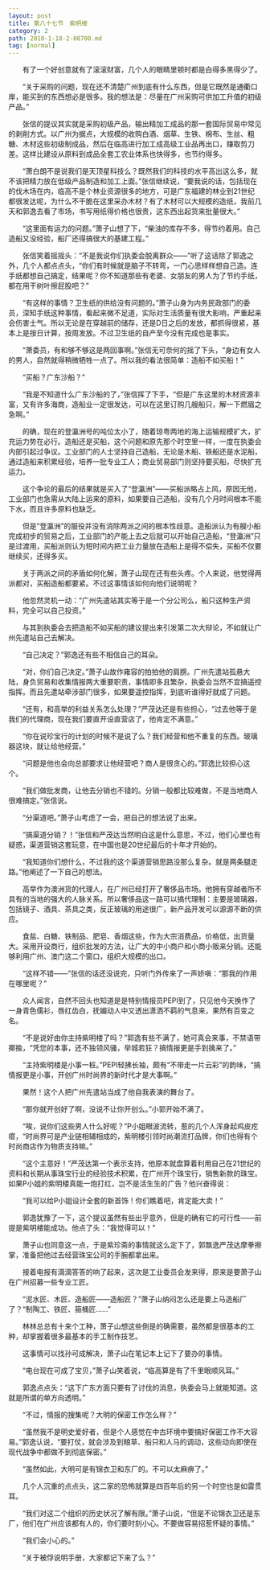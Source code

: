 ```yaml
---
layout: post
title: 第八十七节　紫明楼
category: 2
path: 2010-1-18-2-08700.md
tag: [normal]
---
```


　　有了一个好创意就有了滚滚财富，几个人的眼睛里顿时都是白得多黑得少了。

　　“关于采购的问题，现在还不清楚广州到底有什么东西，但是它既然是通衢口岸，能买到的东西想必是很多。我的想法是：尽量在广州采购可供加工升值的初级产品。”

　　张信的提议其实就是采购初级产品，输出精加工成品的那一套国际贸易中常见的剥削方式。以广州为据点，大规模的收购白酒、烟草、生铁、棉布、生丝、粗糖、木材这些初级制成品，然后在临高进行加工成高级工业品再出口，赚取剪刀差。这样比建设从原料到成品全套工农业体系也快得多，也节约得多。

　　“萧白朗不是说我们是天顶星科技么？既然我们的科技的水平高出这么多，就不该把精力放在低级产品制造和加工上面。”张信继续说，“要我说的话，包括现在的伐木场在内，临高不是个林业资源很多的地方，可是广东福建的林业到21世纪都很发达呢，为什么不干脆在这里采办木材？有了木材可以大规模的造纸，我前几天和郭逸去看了市场，书写用纸得价格也很贵，这东西出起货来批量很大。”

　　“这里面有运力的问题。”萧子山想了下，“柴油的库存不多，得节约着用。自己造船又没经验，船厂还得搞很大的基建工程。”

　　张信笑着摇摇头：“不是我说你们执委会脱离群众――”听了这话除了郭逸之外，几个人都点点头，“你们有时候就是脑子不转弯，一门心思样样想自己造。连手纸都想自己搞定，结果呢？你不知道那些有老婆、女朋友的男人为了节约手纸，都在用干树叶擦屁股吧？”

　　“有这样的事情？卫生纸的供给没有问题的。”萧子山身为内务民政部门的委员，深知手纸这种事情，看起来微不足道，实际对生活质量有很大影响，严重起来会伤害士气。所以无论是在穿越前的储存，还是D日之后的发放，都抓得很紧，基本上是按日计算，按周发放。不过卫生纸的自产至今没有完成也是事实。

　　“萧委员，有和够不够这是两回事啊。”张信无可奈何的摇了下头，“身边有女人的男人，自然就得稍微牺牲一点了。所以我的看法很简单：造船不如买船！”

　　“买船？广东沙船？”

　　“我是不知道什么广东沙船的了，”张信挥了下手，“但是广东这里的木材资源丰富，又有许多海商，造船业一定很发达，可以在这里订购几艘船只，解一下燃眉之急啊。”

　　的确，现在的登瀛洲号的吨位太小了，随着琼粤两地的海上运输规模扩大，扩充运力势在必行。造船还是买船，这个问题和原先那个时空里一样，一度在执委会内部引起过争议。工业部门的人士坚持自己造船，无论是木船、铁船还是水泥船，通过造船来积累经验，培养一批专业工人；商业贸易部门则坚持要买船，尽快扩充运力。

　　这个争论的最后的结果就是买入了“登瀛洲”――买船派略占上风，原因无他，工业部门也急需从大陆上运来的原料，如果要自己造船，没有几个月时间根本不能下水，而且许多原料也缺乏。

　　但是“登瀛洲”的服役并没有消除两派之间的根本性歧意。造船派认为有艘小船完成初步的贸易之后，工业部门的产能上去之后就可以开始自己造船，“登瀛洲”只是过渡用，买船派则认为短时间内把工业力量放在造船上是得不偿失，买船不仅要继续买，还得多买。

　　关于两派之间的矛盾如何化解，萧子山现在还有些头疼。个人来说，他觉得两派都对，买船造船都要紧。不过这事情该如何向他们说明呢？

　　他忽然灵机一动：“广州先遣站其实等于是一个分公司么，船只这种生产资料，完全可以自己投资。”

　　与其到执委会去把造船不如买船的建议提出来引发第二次大辩论，不如就让广州先遣站自己去解决。

　　“自己决定？”郭逸还有些不相信自己的耳朵。

　　“对，你们自己决定。”萧子山故作雍容的拍拍他的肩膀。广州先遣站孤悬大陆，身负贸易和收集情报两大重要职责，事情即多且繁杂，执委会当然不宜搞遥控指挥。而且先遣站牵涉部门很多，如果要遥控指挥，到底听谁得好就成了问题。

　　“还有，和高举的利益关系怎么处理？”严茂达还是有些担心，“过去他等于是我们的代理商，现在我们要直开设直营店了，他肯定不满意。”

　　“你在说珍宝行的计划的时候不是说了么？我们经营和他不重复的东西。玻璃器这块，就让给他经营。”

　　“问题是他也会向总部要求让他经营吧？商人是很贪心的。”郭逸比较担心这个。

　　“我们做批发商，让他去分销也不错的。分销一般都比较难做，不是当地商人很难搞定。”张信说。

　　“分渠道吧。”萧子山考虑了一会，把自己的想法说了出来。

　　“搞渠道分销？！”张信和严茂达当然明白这是什么意思，不过，他们心里也有疑惑，渠道营销这套玩意，在中国也是20世纪最后的十年才开始的。

　　“我知道你们想什么，不过我的这个渠道营销思路没那么复杂。就是两条腿走路。”他阐述了一下自己的想法。

　　高举作为澳洲货的代理人，在广州已经打开了奢侈品市场。他拥有穿越者所不具有的当地的强大的人脉关系。所以奢侈品这一路可以搞代理制：主要是玻璃器，包括镜子、酒具、茶具之类，反正玻璃的用途很广，新产品开发可以源源不断的供应。

　　食盐、白糖、铁制品、肥皂、香烟这些，作为大宗消费品，价格低，出货量大。采用开设商行，组织批发的方法，让广大的中小商户和小商小贩来分销。还能够利用广州、澳门这二个窗口，组织大规模的出口。

　　“这样不错――”张信的话还没说完，只听门外传来了一声娇嗔：“那我的作用在哪里呢？”

　　众人闻言，自然不回头也知道是是特别情报员PEPI到了，只见他今天换作了一身青色儒衫，唇红齿白，抚媚动人中又透出潇洒不羁的气息来，果然有百变之名。

　　“不是说好由你主持紫明楼了吗？”郭逸有些不满了，她可真会来事，不禁语带揶揄，“凭您的本事，还不独领风骚，举城若狂？搞情报更是手到擒来了。”

　　“主持紫明楼是小事一桩。”PEPI轻拂长袖，颇有“不带走一片云彩”的韵味，“搞情报更是小事，开创广州时尚界的新时代才是大事啊。”

　　果然！这个人把广州先遣站当成了他自我表演的舞台了。

　　“那你就开创好了啊，没说不让你开创么。”小郭开始不满了。

　　“唉，说你们这些男人什么好呢？”P小姐眼波流转，惹的几个人浑身起鸡皮疙瘩，“时尚界可是产业链相辅相成的，紫明楼引领时尚潮流打品牌，你们也得有个时尚商店作为物质支持嘛。”

　　“这个主意好！”严茂达第一个表示支持，他原本就盘算着利用自己在21世纪的资料和长期从事珠宝行业的经验技术积累，在广州开个珠宝行，销售新款的珠宝。如果P小姐的紫明楼真能一炮打红，岂不是活生生的广告？他兴奋得说：

　　“我可以给P小姐设计全套的新首饰！你们瞧着吧，肯定能大卖！”

　　郭逸犹豫了一下，这个提议虽然有些出乎意外，但是的确有它的可行性――前提是紫明楼能成功。他点了头：“我觉得可以！”

　　萧子山也同意这一点，于是紫珍斋的事情就这么定下了，郭飘逸严茂达摩拳擦掌，准备把他过去经营珠宝公司的手腕都拿出来。

　　接着电报有滴滴答答的响了起来，这次是工业委员会发来得，原来是要萧子山在广州招募一些专业工匠。

　　“泥水匠、木匠、造船匠――造船匠？”萧子山纳闷怎么还是要上马造船厂了？“制陶工、铁匠、箍桶匠……”

　　林林总总有十来个工种，萧子山想这些倒是的确需要，虽然都是很基本的工种，却掌握着很多最基本的手工制作技艺。

　　这事情可以找孙可成解决，萧子山在笔记本上记下了要办的事情。

　　“电台现在可成了宝贝，”萧子山笑着说，“临高算是有了千里眼顺风耳。”

　　郭逸点点头：“这下广东方面只要有了讨伐的消息，执委会马上就能知道。这就是所谓的单方向透明。”

　　“不过，情报的搜集呢？大明的保密工作怎么样？”

　　“虽然我不是明史爱好者，但是个人感觉在中古环境中要搞好保密工作不大容易。”郭逸认说，“要打仗，就会涉及到粮草、船只和人马的调动，这些动向即使在现代战争中都做不到彻底保密。”

　　“虽然如此，大明可是有锦衣卫和东厂的。不可以太麻痹了。”

　　几个人沉重的点点头，这二家的恐怖就算是四百年后的另一个时空也是如雷贯耳。

　　“我们对这二个组织的历史状况了解有限。”萧子山说，“但是不论锦衣卫还是东厂，他们在广州应该都有人的，你们要时刻小心。不要做容易招惹怀疑的事情。”

　　“我们会小心的。”

　　“关于被俘说明手册，大家都记下来了么？”
